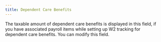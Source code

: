 ```yaml
---
title: Dependent Care Benefits
---
```



The taxable amount of dependent care benefits is displayed in this field, if you have associated payroll items while setting up W2 tracking for dependent care benefits. You can modify this field.
